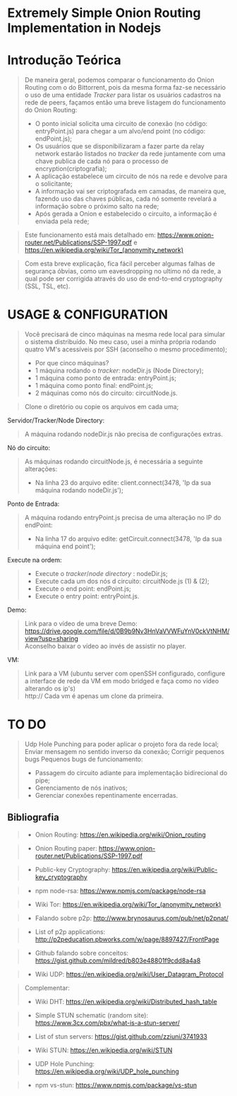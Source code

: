 # Extremely Simple Onion Routing Implementation in Nodejs

Introdução Teórica
===================
> De maneira geral, podemos comparar o funcionamento do Onion Routing com o do Bittorrent, pois da mesma forma faz-se necessário o uso de uma entidade *Tracker* para listar os usuários cadastros na rede de peers, façamos então uma breve listagem do funcionamento do Onion Routing: 
> - O ponto inicial solicita uma circuito de conexão (no código: entryPoint.js) para chegar a um alvo/end point (no código: endPoint.js);
> - Os usuários que se disponibilizaram a fazer parte da relay network estarão listados no *tracker* da rede juntamente com uma chave publica de cada nó para o processo de encryption(criptografia);
> - A aplicação estabelece um circuito de nós na rede e devolve para o solicitante;
> - A informação vai ser criptografada em camadas, de maneira que, fazendo uso das chaves públicas, cada nó somente revelará a informação sobre o próximo salto na rede;
> - Após gerada a Onion e estabelecido o circuito, a informação é enviada pela rede;

> Este funcionamento está mais detalhado em: https://www.onion-router.net/Publications/SSP-1997.pdf e https://en.wikipedia.org/wiki/Tor_(anonymity_network)

> Com esta breve explicação, fica fácil perceber algumas falhas de segurança óbvias, como um eavesdropping no ultimo nó da rede, a qual pode ser corrigida através do uso de end-to-end cryptography (SSL, TSL, etc).


USAGE & CONFIGURATION
===================
> Você precisará de cinco máquinas na mesma rede local para simular o sistema distribuído. No meu caso, usei a minha própria rodando quatro VM's acessíveis por SSH (aconselho o mesmo procedimento);
> - Por que cinco máquinas?
> - 1 máquina rodando o *tracker*: nodeDir.js (Node Directory);
> - 1 máquina como ponto de entrada: entryPoint.js;
> - 1 máquina como ponto final: endPoint.js;
> - 2 máquinas como nós do circuito: circuitNode.js.

> Clone o diretório ou copie os arquivos em cada uma;

Servidor/Tracker/Node Directory:
> A máquina rodando nodeDir.js não precisa de configurações extras.

Nó do circuito:
> As máquinas rodando circuitNode.js, é necessária a seguinte alterações:
> - Na linha 23 do arquivo edite: client.connect(3478, 'Ip da sua máquina rodando nodeDir.js');

Ponto de Entrada:
> A máquina rodando entryPoint.js precisa de uma alteração no IP do endPoint:
> - Na linha 17 do arquivo edite: getCircuit.connect(3478, 'Ip da sua máquina end point');

Execute na ordem:
> - Execute o *tracker*/*node directory* : nodeDir.js;
> - Execute cada um dos nós d circuito: circuitNode.js (1) & (2);
> - Execute o end point: endPoint.js;
> - Execute o entry point: entryPoint.js.

Demo:
> Link para o vídeo de uma breve Demo:
> https://drive.google.com/file/d/0B9b9Nv3HnVaVVWFuYnV0ckVtNHM/view?usp=sharing   
> Aconselho baixar o vídeo ao invés de assistir no player.

VM:
> Link para a VM (ubuntu server com openSSH configurado, configure a interface de rede da VM em modo bridged e faça como no vídeo alterando os ip's)  
> http://
> Cada vm é apenas um clone da primeira.

TO DO
===================

> Udp Hole Punching para poder aplicar o projeto fora da rede local;
> Enviar mensagem no sentido inverso da conexão;
> Corrigir pequenos bugs
> Pequenos bugs de funcionamento:
> - Passagem do circuito adiante para implementação bidirecional do pipe; 
> - Gerenciamento de nós inativos; 
> - Gerenciar conexões repentinamente encerradas. 

Bibliografia
-------------
> - Onion Routing: https://en.wikipedia.org/wiki/Onion_routing

> - Onion Routing paper: https://www.onion-router.net/Publications/SSP-1997.pdf

> - Public-key Cryptography: https://en.wikipedia.org/wiki/Public-key_cryptography

> - npm node-rsa: https://www.npmjs.com/package/node-rsa

> - Wiki Tor: https://en.wikipedia.org/wiki/Tor_(anonymity_network)

> - Falando sobre p2p: http://www.brynosaurus.com/pub/net/p2pnat/

> - List of p2p applications: http://p2peducation.pbworks.com/w/page/8897427/FrontPage

> - Github falando sobre conceitos: https://gist.github.com/mildred/b803e48801f9cdd8a4a8

> - Wiki UDP: https://en.wikipedia.org/wiki/User_Datagram_Protocol

> Complementar:
> - Wiki DHT: https://en.wikipedia.org/wiki/Distributed_hash_table

> - Simple STUN schematic (random site): https://www.3cx.com/pbx/what-is-a-stun-server/

> - List of stun servers: https://gist.github.com/zziuni/3741933

> - Wiki STUN: https://en.wikipedia.org/wiki/STUN

> - UDP Hole Punching: https://en.wikipedia.org/wiki/UDP_hole_punching

> - npm vs-stun: https://www.npmjs.com/package/vs-stun

 
